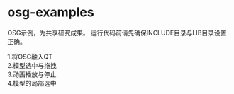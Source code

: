 # osg-examples
OSG示例，为共享研究成果。
运行代码前请先确保INCLUDE目录与LIB目录设置正确。

1.将OSG融入QT  
2.模型选中与拖拽  
3.动画播放与停止  
4.模型的局部选中  
